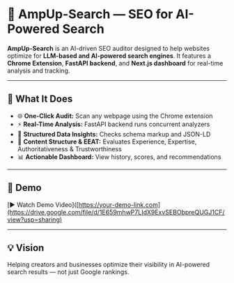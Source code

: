 # 🚀 AmpUp-Search — SEO for AI-Powered Search

**AmpUp-Search** is an AI-driven SEO auditor designed to help websites optimize for **LLM-based and AI-powered search engines**.
It features a **Chrome Extension**, **FastAPI backend**, and **Next.js dashboard** for real-time analysis and tracking.

---

## 🧠 What It Does

* 🌐 **One-Click Audit:** Scan any webpage using the Chrome extension
* ⚡ **Real-Time Analysis:** FastAPI backend runs concurrent analyzers
* 🧩 **Structured Data Insights:** Checks schema markup and JSON-LD
* 🧱 **Content Structure & EEAT:** Evaluates Experience, Expertise, Authoritativeness & Trustworthiness
* 📊 **Actionable Dashboard:** View history, scores, and recommendations

---

## 🎥 Demo

[▶️ Watch Demo Video]([https://your-demo-link.com](https://drive.google.com/file/d/1E659mhwP7LIdX9ExvSEBObpreQUGJ1CF/view?usp=sharing)

---


## 💡 Vision

Helping creators and businesses optimize their visibility in AI-powered search results — not just Google rankings.
